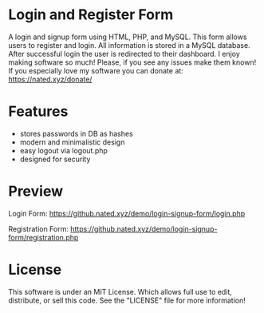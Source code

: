 Login and Register Form
====================================

A login and signup form using HTML, PHP, and MySQL. This form allows users to register and login. 
All information is stored in a MySQL database. After successful login the user is redirected to their dashboard.
I enjoy making software so much! Please, if you see any issues make them known! If you especially love
my software you can donate at: https://nated.xyz/donate/

Features
===============
* stores passwords in DB as hashes
* modern and minimalistic design
* easy logout via logout.php
* designed for security

Preview
========
Login Form: https://github.nated.xyz/demo/login-signup-form/login.php

Registration Form: https://github.nated.xyz/demo/login-signup-form/registration.php

License
==========
This software is under an MIT License. Which allows full use to edit, distribute, or sell this code.
See the "LICENSE" file for more information!
